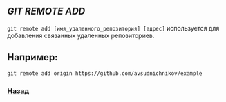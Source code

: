 ## *GIT REMOTE ADD*

```git remote add [имя_удаленного_репозитория] [адрес]``` используется для добавления связанных удаленных репозиториев.

Например:
---

``` bash=
git remote add origin https://github.com/avsudnichnikov/example
```

### [Назад](remote%20add.md)